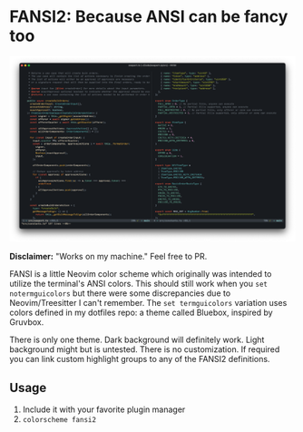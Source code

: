 # FANSI2: Because ANSI can be fancy too

![FANSI Screenshot](https://raw.githubusercontent.com/rombrom/fansi2/master/screenshot.png)

**Disclaimer:** "Works on my machine." Feel free to PR.

FANSI is a little Neovim color scheme which originally was intended to utilize the terminal's ANSI colors. This should still work when you `set notermguicolors` but there were some discrepancies due to Neovim/Treesitter I can't remember. The `set termguicolors` variation uses colors defined in my dotfiles repo: a theme called Bluebox, inspired by Gruvbox.

There is only one theme. Dark background will definitely work. Light background might but is untested. There is no customization. If required you can link custom highlight groups to any of the FANSI2 definitions.

## Usage

1. Include it with your favorite plugin manager
2. `colorscheme fansi2`
